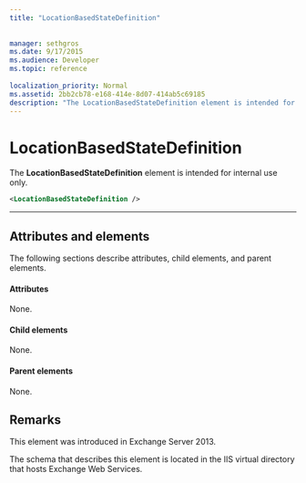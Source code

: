 ```yaml
---
title: "LocationBasedStateDefinition"
 
 
manager: sethgros
ms.date: 9/17/2015
ms.audience: Developer
ms.topic: reference
 
localization_priority: Normal
ms.assetid: 2bb2cb78-e168-414e-8d07-414ab5c69185
description: "The LocationBasedStateDefinition element is intended for internal use only."
---
```


# LocationBasedStateDefinition

The **LocationBasedStateDefinition** element is intended for internal use only. 
  
```XML
<LocationBasedStateDefinition />
```

 ****
## Attributes and elements

The following sections describe attributes, child elements, and parent elements.
  
#### Attributes

None.
  
#### Child elements

None.
  
#### Parent elements

None.
  
## Remarks

This element was introduced in Exchange Server 2013.
  
The schema that describes this element is located in the IIS virtual directory that hosts Exchange Web Services.
  

